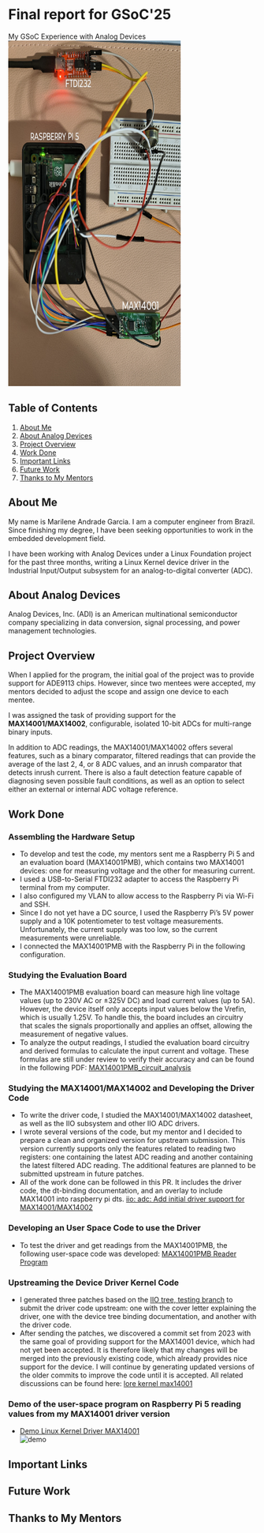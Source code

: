 # Final report for GSoC'25
My GSoC Experience with Analog Devices  
<img src="https://github.com/MarileneGarcia/marilene.github.io/blob/main/midia/GSoC/setup_test.jpg" alt="setup" width="350" height="700">

## Table of Contents
1. [About Me](#example)
2. [About Analog Devices](#example2)
3. [Project Overview](#third-example)
4. [Work Done](#fourth-examplehttpwwwfourthexamplecom)
5. [Important Links](#fourth-examplehttpwwwfourthexamplecom)
6. [Future Work](#fourth-examplehttpwwwfourthexamplecom)
7. [Thanks to My Mentors](#fourth-examplehttpwwwfourthexamplecom)

## About Me
My name is Marilene Andrade Garcia. I am a computer engineer from Brazil. Since finishing my degree, I have been seeking opportunities to work in the embedded development field.

I have been working with Analog Devices under a Linux Foundation project for the past three months, writing a Linux Kernel device driver in the Industrial Input/Output subsystem for an analog-to-digital converter (ADC).

## About Analog Devices
Analog Devices, Inc. (ADI) is an American multinational semiconductor company specializing in data conversion, signal processing, and power management technologies.

## Project Overview
When I applied for the program, the initial goal of the project was to provide support for ADE9113 chips. However, since two mentees were accepted, my mentors decided to adjust the scope and assign one device to each mentee.

I was assigned the task of providing support for the __MAX14001/MAX14002__, configurable, isolated 10-bit ADCs for multi-range binary inputs.

In addition to ADC readings, the MAX14001/MAX14002 offers several features, such as a binary comparator, filtered readings that can provide the average of the last 2, 4, or 8 ADC values, and an inrush comparator that detects inrush current. There is also a fault detection feature capable of diagnosing seven possible fault conditions, as well as an option to select either an external or internal ADC voltage reference.

## Work Done
### Assembling the Hardware Setup
- To develop and test the code, my mentors sent me a Raspberry Pi 5 and an evaluation board (MAX14001PMB), which contains two MAX14001 devices: one for measuring voltage and the other for measuring current.
- I used a USB-to-Serial FTDI232 adapter to access the Raspberry Pi terminal from my computer.
- I also configured my VLAN to allow access to the Raspberry Pi via Wi-Fi and SSH.
- Since I do not yet have a DC source, I used the Raspberry Pi’s 5V power supply and a 10K potentiometer to test voltage measurements. Unfortunately, the current supply was too low, so the current measurements were unreliable.
- I connected the MAX14001PMB with the Raspberry Pi in the following configuration.

### Studying the Evaluation Board
- The MAX14001PMB evaluation board can measure high line voltage values (up to 230V AC or ±325V DC) and load current values (up to 5A). However, the device itself only accepts input values below the Vrefin, which is usually 1.25V. To handle this, the board includes an circuitry that scales the signals proportionally and applies an offset, allowing the measurement of negative values.
- To analyze the output readings, I studied the evaluation board circuitry and derived formulas to calculate the input current and voltage. These formulas are still under review to verify their accuracy and can be found in the following PDF: [MAX14001PMB_circuit_analysis](https://github.com/MarileneGarcia/marilene.github.io/blob/main/docs/GSoC/MAX14001PMB_circuit_analysis.pdf)

### Studying the MAX14001/MAX14002 and Developing the Driver Code
- To write the driver code, I studied the MAX14001/MAX14002 datasheet, as well as the IIO subsystem and other IIO ADC drivers.
- I wrote several versions of the code, but my mentor and I decided to prepare a clean and organized version for upstream submission. This version currently supports only the features related to reading two registers: one containing the latest ADC reading and another containing the latest filtered ADC reading. The additional features are planned to be submitted upstream in future patches.
- All of the work done can be followed in this PR. It includes the driver code, the dt-binding documentation, and an overlay to include MAX14001 into raspberry pi dts.
[iio: adc: Add initial driver support for MAX14001/MAX14002](https://github.com/analogdevicesinc/linux/pull/2848)

### Developing an User Space Code to use the Driver
- To test the driver and get readings from the MAX14001PMB, the following user-space code was developed: [MAX14001PMB Reader Program](https://github.com/MarileneGarcia/max14001pmb_reader)

### Upstreaming the Device Driver Kernel Code
- I generated three patches based on the [IIO tree, testing branch](https://git.kernel.org/pub/scm/linux/kernel/git/jic23/iio.git/log/?h=testing) to submit the driver code upstream: one with the cover letter explaining the driver, one with the device tree binding documentation, and another with the driver code.
- After sending the patches, we discovered a commit set from 2023 with the same goal of providing support for the MAX14001 device, which had not yet been accepted. It is therefore likely that my changes will be merged into the previously existing code, which already provides nice support for the device. I will continue by generating updated versions of the older commits to improve the code until it is accepted. All related discussions can be found here: [lore kernel max14001](https://lore.kernel.org/all/?q=max14001)

### Demo of the user-space program on Raspberry Pi 5 reading values from my MAX14001 driver version
- [Demo Linux Kernel Driver MAX14001](https://www.youtube.com/shorts/xqOkkvufINA)  
![demo](https://github.com/MarileneGarcia/marilene.github.io/blob/main/midia/GSoC/demo.gif)

## Important Links

## Future Work

## Thanks to My Mentors